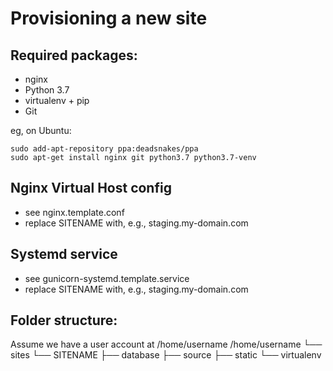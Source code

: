  Provisioning a new site
=======================
## Required packages:
* nginx
* Python 3.7
* virtualenv + pip
* Git

eg, 
on Ubuntu:

    sudo add-apt-repository ppa:deadsnakes/ppa
    sudo apt-get install nginx git python3.7 python3.7-venv
    
## Nginx Virtual Host config
* see nginx.template.conf
* replace SITENAME with, e.g., staging.my-domain.com

## Systemd service
* see gunicorn-systemd.template.service
* replace SITENAME with, e.g., staging.my-domain.com

## Folder structure:
Assume we have a user account at /home/username
/home/username
└── sites
    └── SITENAME
         ├── database
         ├── source
         ├── static
         └── virtualenv